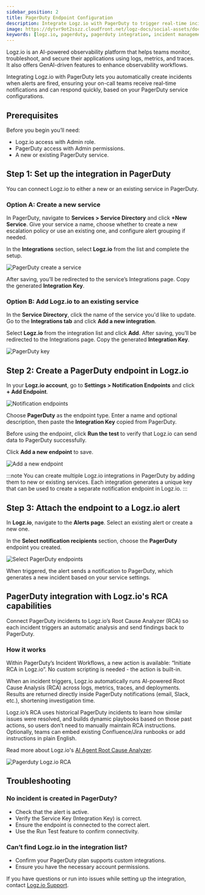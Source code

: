 ```yaml
---
sidebar_position: 2
title: PagerDuty Endpoint Configuration
description: Integrate Logz.io with PagerDuty to trigger real-time incidents from alerts.
image: https://dytvr9ot2sszz.cloudfront.net/logz-docs/social-assets/docs-social.jpg
keywords: [logz.io, pagerduty, pagerduty integration, incident management, alerting, logz.io alerts, real-time alerts, observability, notification endpoint, incident automation, logz.io setup, pagerduty setup, monitoring integration]
---
```


Logz.io is an AI-powered observability platform that helps teams monitor, troubleshoot, and secure their applications using logs, metrics, and traces. It also offers GenAI-driven features to enhance observability workflows.

Integrating Logz.io with PagerDuty lets you automatically create incidents when alerts are fired, ensuring your on-call teams receive real-time notifications and can respond quickly, based on your PagerDuty service configurations.

## Prerequisites

Before you begin you’ll need:

* Logz.io access with Admin role.
* PagerDuty access with Admin permissions.
* A new or existing PagerDuty service.

## Step 1: Set up the integration in PagerDuty

You can connect Logz.io to either a new or an existing service in PagerDuty.

### Option A: Create a new service

In PagerDuty, navigate to **Services > Service Directory** and click **+New Service**. Give your service a name, choose whether to create a new escalation policy or use an existing one, and configure alert grouping if needed. 

In the **Integrations** section, select **Logz.io** from the list and complete the setup.

![PagerDuty create a service](https://dytvr9ot2sszz.cloudfront.net/logz-docs/notification-endpoints/pagerduty-create-a-service.png)

After saving, you’ll be redirected to the service’s Integrations page. Copy the generated **Integration Key**.

### Option B: Add Logz.io to an existing service

In the **Service Directory**, click the name of the service you'd like to update. Go to the **Integrations tab** and click **Add a new integration**.

Select **Logz.io** from the integration list and click **Add**. After saving, you’ll be redirected to the Integrations page. Copy the generated **Integration Key**.

![PagerDuty key](https://dytvr9ot2sszz.cloudfront.net/logz-docs/notification-endpoints/pagerduty-key.png)

## Step 2: Create a PagerDuty endpoint in Logz.io

In your **Logz.io account**, go to **Settings > Notification Endpoints** and click **+ Add Endpoint**. 

![Notification endpoints](https://dytvr9ot2sszz.cloudfront.net/logz-docs/notification-endpoints/notification-endpoints.png)

Choose **PagerDuty** as the endpoint type. Enter a name and optional description, then paste the **Integration Key** copied from PagerDuty. 

Before using the endpoint, click **Run the test** to verify that Logz.io can send data to PagerDuty successfully.

Click **Add a new endpoint** to save.

![Add a new endpoint](https://dytvr9ot2sszz.cloudfront.net/logz-docs/notification-endpoints/add-an-endpoint-pager.png)


:::note
You can create multiple Logz.io integrations in PagerDuty by adding them to new or existing services. Each integration generates a unique key that can be used to create a separate notification endpoint in Logz.io.
:::

## Step 3: Attach the endpoint to a Logz.io alert

In **Logz.io**, navigate to the **Alerts page**. Select an existing alert or create a new one. 

In the **Select notification recipients** section, choose the **PagerDuty** endpoint you created. 

![Select PagerDuty endpoints](https://dytvr9ot2sszz.cloudfront.net/logz-docs/notification-endpoints/choose-pagerduty-from-list.png)

When triggered, the alert sends a notification to PagerDuty, which generates a new incident based on your service settings.

## PagerDuty integration with Logz.io's RCA capabilities

Connect PagerDuty incidents to Logz.io’s Root Cause Analyzer (RCA) so each incident triggers an automatic analysis and send findings back to PagerDuty.

### How it works

Within PagerDuty’s Incident Workflows, a new action is available: “Initiate RCA in Logz.io”. No custom scripting is needed - the action is built-in.

When an incident triggers, Logz.io automatically runs AI-powered Root Cause Analysis (RCA) across logs, metrics, traces, and deployments. Results are returned directly inside PagerDuty notifications (email, Slack, etc.), shortening investigation time.

Logz.io’s RCA uses historical PagerDuty incidents to learn how similar issues were resolved, and builds dynamic playbooks based on those past actions, so users don’t need to manually maintain RCA instructions. Optionally, teams can embed existing Confluence/Jira runbooks or add instructions in plain English.

Read more about Logz.io's [AI Agent Root Cause Analyzer](https://docs.logz.io/docs/user-guide/observability/assistantiq/#ai-agent-root-cause-analyzer).

![Pagerduty Logz.io RCA](https://dytvr9ot2sszz.cloudfront.net/logz-docs/notification-endpoints/pagerrca.png)


## Troubleshooting

### No incident is created in PagerDuty?

* Check that the alert is active.
* Verify the Service Key (Integration Key) is correct.
* Ensure the endpoint is connected to the correct alert.
* Use the Run Test feature to confirm connectivity.

### Can’t find Logz.io in the integration list?

* Confirm your PagerDuty plan supports custom integrations.
* Ensure you have the necessary account permissions.

If you have questions or run into issues while setting up the integration, contact [Logz.io Support](mailto:help@logz.io).